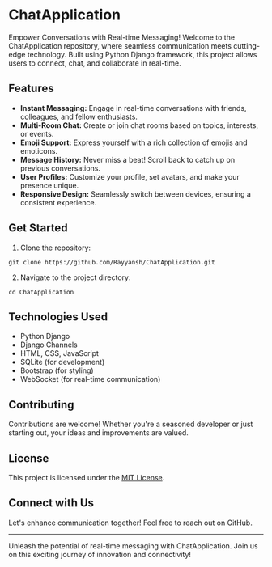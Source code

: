 <!DOCTYPE html>
<html>
<body>
  <h1>ChatApplication</h1>

  <p>Empower Conversations with Real-time Messaging! Welcome to the ChatApplication repository, where seamless communication meets cutting-edge technology. Built using Python Django framework, this project allows users to connect, chat, and collaborate in real-time.</p>

  <h2>Features</h2>
  <ul>
    <li><strong>Instant Messaging:</strong> Engage in real-time conversations with friends, colleagues, and fellow enthusiasts.</li>
    <li><strong>Multi-Room Chat:</strong> Create or join chat rooms based on topics, interests, or events.</li>
    <li><strong>Emoji Support:</strong> Express yourself with a rich collection of emojis and emoticons.</li>
    <li><strong>Message History:</strong> Never miss a beat! Scroll back to catch up on previous conversations.</li>
    <li><strong>User Profiles:</strong> Customize your profile, set avatars, and make your presence unique.</li>
    <li><strong>Responsive Design:</strong> Seamlessly switch between devices, ensuring a consistent experience.</li>
  </ul>

  <h2>Get Started</h2>
  <ol>
    <li>Clone the repository:</li>
  </ol>
  <code>git clone https://github.com/Rayyansh/ChatApplication.git</code>
  <ol start="2">
    <li>Navigate to the project directory:</li>
  </ol>
  <code>cd ChatApplication</code>
  <!-- Rest of the installation and setup steps... -->

  <h2>Technologies Used</h2>
  <ul>
    <li>Python Django</li>
    <li>Django Channels</li>
    <li>HTML, CSS, JavaScript</li>
    <li>SQLite (for development)</li>
    <li>Bootstrap (for styling)</li>
    <li>WebSocket (for real-time communication)</li>
  </ul>

  <h2>Contributing</h2>
  <p>Contributions are welcome! Whether you're a seasoned developer or just starting out, your ideas and improvements are valued.</p>

  <h2>License</h2>
  <p>This project is licensed under the <a href="LICENSE">MIT License</a>.</p>

  <h2>Connect with Us</h2>
  <p>Let's enhance communication together! Feel free to reach out on GitHub.</p>

  <hr>

  <p>Unleash the potential of real-time messaging with ChatApplication. Join us on this exciting journey of innovation and connectivity!</p>
</body>
</html>
